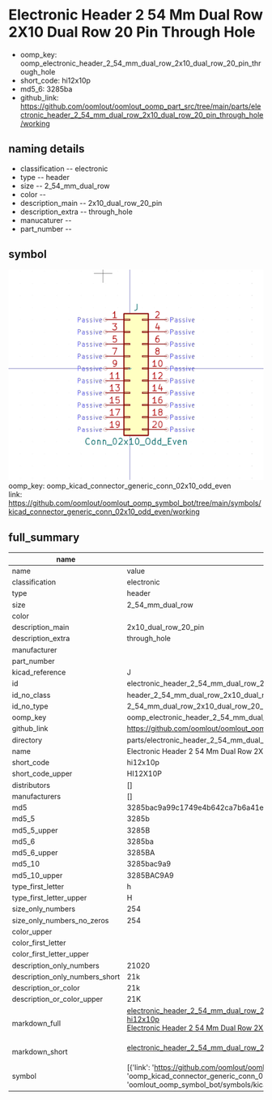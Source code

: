 # Electronic Header 2 54 Mm Dual Row 2X10 Dual Row 20 Pin Through Hole

  
* oomp_key: oomp_electronic_header_2_54_mm_dual_row_2x10_dual_row_20_pin_through_hole 
* short_code: hi12x10p
* md5_6: 3285ba  
* github_link: https://github.com/oomlout/oomlout_oomp_part_src/tree/main/parts/electronic_header_2_54_mm_dual_row_2x10_dual_row_20_pin_through_hole/working  
## naming details
* classification -- electronic
* type -- header
* size -- 2_54_mm_dual_row
* color -- 
* description_main -- 2x10_dual_row_20_pin
* description_extra -- through_hole
* manucaturer -- 
* part_number -- 



## symbol

![](symbol/0/working/working_600.png)  
oomp_key: oomp_kicad_connector_generic_conn_02x10_odd_even  
link: https://github.com/oomlout/oomlout_oomp_symbol_bot/tree/main/symbols/kicad_connector_generic_conn_02x10_odd_even/working  


## full_summary
| name | value | 
| --- | --- | 
| name | value | 
| classification | electronic | 
| type | header | 
| size | 2_54_mm_dual_row | 
| color |  | 
| description_main | 2x10_dual_row_20_pin | 
| description_extra | through_hole | 
| manufacturer |  | 
| part_number |  | 
| kicad_reference | J | 
| id | electronic_header_2_54_mm_dual_row_2x10_dual_row_20_pin_through_hole | 
| id_no_class | header_2_54_mm_dual_row_2x10_dual_row_20_pin_through_hole | 
| id_no_type | 2_54_mm_dual_row_2x10_dual_row_20_pin_through_hole | 
| oomp_key | oomp_electronic_header_2_54_mm_dual_row_2x10_dual_row_20_pin_through_hole | 
| github_link | https://github.com/oomlout/oomlout_oomp_part_src/tree/main/parts/electronic_header_2_54_mm_dual_row_2x10_dual_row_20_pin_through_hole/working | 
| directory | parts/electronic_header_2_54_mm_dual_row_2x10_dual_row_20_pin_through_hole | 
| name | Electronic Header 2 54 Mm Dual Row 2X10 Dual Row 20 Pin Through Hole | 
| short_code | hi12x10p | 
| short_code_upper | HI12X10P | 
| distributors | [] | 
| manufacturers | [] | 
| md5 | 3285bac9a99c1749e4b642ca7b6a41eb | 
| md5_5 | 3285b | 
| md5_5_upper | 3285B | 
| md5_6 | 3285ba | 
| md5_6_upper | 3285BA | 
| md5_10 | 3285bac9a9 | 
| md5_10_upper | 3285BAC9A9 | 
| type_first_letter | h | 
| type_first_letter_upper | H | 
| size_only_numbers | 254 | 
| size_only_numbers_no_zeros | 254 | 
| color_upper |  | 
| color_first_letter |  | 
| color_first_letter_upper |  | 
| description_only_numbers | 21020 | 
| description_only_numbers_short | 21k | 
| description_or_color | 21k | 
| description_or_color_upper | 21K | 
| markdown_full | [electronic_header_2_54_mm_dual_row_2x10_dual_row_20_pin_through_hole](https://github.com/oomlout/oomlout_oomp_part_src/tree/main/parts/electronic_header_2_54_mm_dual_row_2x10_dual_row_20_pin_through_hole/working)<br>[hi12x10p](https://github.com/oomlout/oomlout_oomp_part_src/tree/main/parts/electronic_header_2_54_mm_dual_row_2x10_dual_row_20_pin_through_hole/working)<br>[Electronic Header 2 54 Mm Dual Row 2X10 Dual Row 20 Pin Through Hole](https://github.com/oomlout/oomlout_oomp_part_src/tree/main/parts/electronic_header_2_54_mm_dual_row_2x10_dual_row_20_pin_through_hole/working)<br><br> | 
| markdown_short | [electronic_header_2_54_mm_dual_row_2x10_dual_row_20_pin_through_hole](https://github.com/oomlout/oomlout_oomp_part_src/tree/main/parts/electronic_header_2_54_mm_dual_row_2x10_dual_row_20_pin_through_hole/working)<br><br> | 
| symbol | [{'link': 'https://github.com/oomlout/oomlout_oomp_symbol_bot/tree/main/symbols/kicad_connector_generic_conn_02x10_odd_even', 'oomp_key': 'oomp_kicad_connector_generic_conn_02x10_odd_even', 'directory': 'oomlout_oomp_symbol_bot/symbols/kicad_connector_generic_conn_02x10_odd_even//working/working.kicad_sym'}] | 
